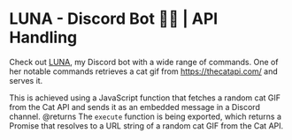 # LUNA - Discord Bot 🐱‍💻 | API Handling

Check out [LUNA](https://luna-cat-bot.netlify.app/), my Discord bot with a wide range of commands. One of her notable commands retrieves a cat gif from https://thecatapi.com/ and serves it.

This is achieved using a JavaScript function that fetches a random cat GIF from the Cat API and sends it as an embedded message in a Discord channel.
@returns The `execute` function is being exported, which returns a Promise that resolves to a URL string of a random cat GIF from the Cat API.